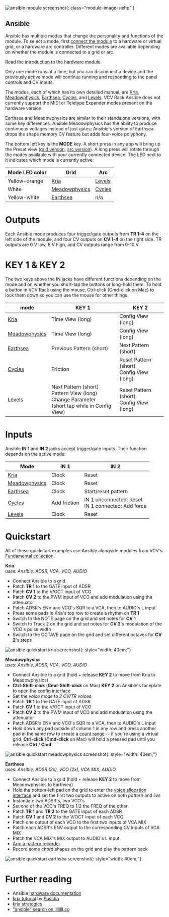![ansible module screenshot](../images/ansible.png){: class="module-image-sixhp" }
## Ansible

Ansible has multiple modes that change the personality and functions of the module. To select a mode, first [connect the module](../../general/connections) to a hardware or virtual grid, or a hardware arc controller. Different modes are available depending on whether the module is connected to a grid or arc.

[Read the introduction to the hardware module](http://monome.org/docs/ansible/#basics).

Only one mode runs at a time, but you can disconnect a device and the previously active mode will continue running and responding to the panel controls and CV inputs.

The modes, each of which has its own detailed manual, are [Kria](https://monome.org/docs/ansible/kria/), [Meadowphysics](https://monome.org/docs/ansible/meadowphysics/), [Earthsea](https://monome.org/docs/ansible/earthsea/), [Cycles](https://monome.org/docs/ansible/cycles/), and [Levels](https://monome.org/docs/ansible/levels/). VCV Rack Ansible does not currently support the MIDI or Teletype Expander modes present on the hardware version.

Earthsea and Meadowphysics are similar to their standalone versions, with some key differences. Ansible Meadowphysics has the ability to produce continuous voltages instead of just gates; Ansible's version of Earthsea drops the shape memory CV feature but adds four-voice polyphony.

The bottom left key is the **MODE** key. A short press in any app will bring up the Preset view ([grid version](https://monome.org/docs/ansible/kria/#presets), [arc version](https://monome.org/docs/ansible/cycles/#presets)). A long press will rotate through the modes available with your currently connected device. The LED next to it indicates which mode is currently active:

| Mode LED color   | Grid       | Arc     |
|------------------|------------|---------|
| Yellow-orange | [Kria](https://monome.org/docs/ansible/kria/) | [Levels](https://monome.org/docs/ansible/levels/) |
| White | [Meadowphysics](https://monome.org/docs/ansible/meadowphysics/) | [Cycles](https://monome.org/docs/ansible/cycles/) |
| Yellow-white | [Earthsea](https://monome.org/docs/ansible/earthsea/) | n/a |


# Outputs

Each Ansible mode produces four trigger/gate outputs from **TR 1-4** on the left side of the module, and four CV outputs on **CV 1-4** on the right side. TR outputs are 0 V low, 8 V high, and CV outputs range from 0-10 V.

# KEY 1 & KEY 2

The two keys above the IN jacks have different functions depending on the mode and on whether you short-tap the buttons or long-hold them. To hold a button in VCV Rack using the mouse, Ctrl-click (Cmd-click on Mac) to lock them down so you can use the mouse for other things.

| mode          | KEY 1         | KEY 2                |
|---------------|--------------|---------------------|
| [Kria](https://monome.org/docs/ansible/kria/) | Time View (long) | Config View (long) |
| [Meadowphysics](https://monome.org/docs/ansible/meadowphysics/) | Time View (long) | Config View (long) |
| [Earthsea](https://monome.org/docs/ansible/earthsea/) | Previous Pattern (short) | Next Pattern (short) |
| [Cycles](https://monome.org/docs/ansible/cycles/) | Friction | Reset Pattern (short)<br>Config View (long) |
| [Levels](https://monome.org/docs/ansible/levels/) | Next Pattern (short)<br>Pattern View (long)<br>Change Parameter <br>(short tap while in Config View) | Reset Pattern (short)<br>Config View (long) |

# Inputs

Ansible **IN 1** and **IN 2** jacks accept trigger/gate inputs. Their function depends on the active mode:

| Mode          | IN 1         | IN 2                |
|---------------|--------------|---------------------|
| [Kria](https://monome.org/docs/ansible/kria/) | Clock | Reset |
| [Meadowphysics](https://monome.org/docs/ansible/meadowphysics/) | Clock | Reset |
| [Earthsea](https://monome.org/docs/ansible/earthsea/) | Clock | Start/reset pattern |
| [Cycles](https://monome.org/docs/ansible/cycles/) | Add friction | IN 1 unconnected: Reset<br>IN 1 connected: Add force |
| [Levels](https://monome.org/docs/ansible/levels/) | Clock  | Reset |

# Quickstart

All of these quickstart examples use Ansible alongside modules from VCV's [Fundamental collection](https://vcvrack.com/Fundamental).

**Kria**  
*uses: Ansible, ADSR, VCA, VCO, AUDIO*

- Connect Ansible to a grid
- Patch **TR 1** to the GATE input of ADSR
- Patch **CV 1** to the V/OCT input of VCO
- Patch **CV 2** to the PWM input of VCO and add modulation using the attenuator
- Patch ADSR's ENV and VCO's SQR to a VCA, then to AUDIO's L input
- Press some pads in Kria's top row to create a rhythm on **TR 1**
- Switch to the NOTE page on the grid and set notes for **CV 1**
- Switch to Track 2 on the grid and set notes for **CV 2**'s modulation of the VCO's pulse width
- Switch to the OCTAVE page on the grid and set different octaves for **CV 2**'s steps

![ansible quickstart kria screenshot](../images/ansible-quickstart-kria.png){: style="width: 40em;"}

**Meadowphysics**  
*uses: Ansible, ADSR, VCA, VCO, AUDIO*

- Connect Ansible to a grid (hold + release **KEY 2** to move from Kria to Meadowphysics)
- **Ctrl-Shift-click** (**Cmd-Shift-click** on Mac) **KEY 2** on Ansible's faceplate to open the [config interface](https://monome.org/docs/ansible/meadowphysics/#config)
- Set the *voice mode* to *2 CV/TR voices*
- Patch **TR 1** to the GATE input of ADSR
- Patch **CV 1** to the V/OCT input of VCO
- Patch **CV 2** to the PWM input of VCO and add modulation using the attenuator
- Patch ADSR's ENV and VCO's SQR to a VCA, then to AUDIO's L input
- Hold down any pad outside of column 1 in any row and press another pad in the same row to create a [count range](https://monome.org/docs/ansible/meadowphysics/#basic) -- if you're using a virtual grid, **Ctrl-click** (**Cmd-click** on Mac) will hold a pressed pad until you release **Ctrl** / **Cmd**

![ansible quickstart meadowphysics screenshot](../images/ansible-quickstart-meadowphysics.png){: style="width: 40em;"}

**Earthsea**  
*uses: Ansible, ADSR (2x), VCO (2x), VCA MIX, AUDIO*

- Connect Ansible to a grid (hold + release **KEY 2** to move from Meadowphysics to Earthsea)
- Hold the bottom-left pad on the grid to enter the [voice allocation interface](https://monome.org/docs/ansible/earthsea/#voice-allocation) and set the first two outputs to active on both *pattern* and *live*
- Instantiate two ADSR's, two VCO's
- Set one of the VCO's FREQ to 1/2 the FREQ of the other
- Patch **TR 1** and **TR 2** to the GATE input of each ADSR
- Patch **CV 1** and **CV 2** to the V/OCT input of each VCO
- Patch one output of each VCO to the first two inputs of VCA MIX
- Patch each ADSR's ENV output to the corresponding CV inputs of VCA MIX
- Patch the VCA MIX's MIX output to AUDIO's L input
- [Arm a pattern recorder](https://monome.org/docs/ansible/earthsea/#pattern-recording)
- Record some chord shapes on the grid and play the pattern back

![ansible quickstart earthsea screenshot](../images/ansible-quickstart-earthsea.png){: style="width: 40em;"}

# Further reading

* Ansible [hardware documentation](http://monome.org/docs/ansible/)
* [kria tutorial](https://llllllll.co/t/monome-ansible-kria-in-depth-overview-and-tutorial/34821) by [Puscha](https://puscha.bandcamp.com/)
* [kria strategies](https://llllllll.co/t/kria-strategies/17671)
* ["ansible" search on llllllll.co](https://llllllll.co/search?q=ansible)